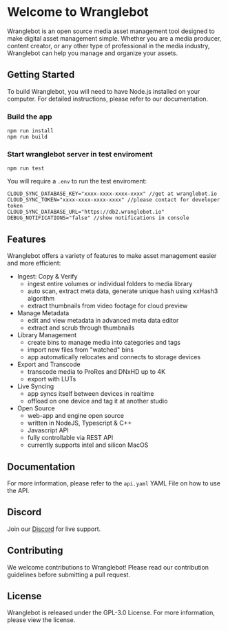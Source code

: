 # Welcome to Wranglebot

Wranglebot is an open source media asset management tool designed to make digital asset management simple. Whether you are a media producer, content creator, or any other type of professional in the media industry, Wranglebot can help you manage and organize your assets.

## Getting Started

To build Wranglebot, you will need to have Node.js installed on your computer. For detailed instructions, please refer to our documentation.


### Build the app

```
npm run install
npm run build
```

### Start wranglebot server in test enviroment

```
npm run test
```

You will require a `.env` to run the test enviroment:

```
CLOUD_SYNC_DATABASE_KEY="xxxx-xxxx-xxxx-xxxx" //get at wranglebot.io  
CLOUD_SYNC_TOKEN="xxxx-xxxx-xxxx-xxxx" //please contact for developer token
CLOUD_SYNC_DATABASE_URL="https://db2.wranglebot.io"
DEBUG_NOTIFICATIONS="false" //show notifications in console
```

## Features

Wranglebot offers a variety of features to make asset management easier and more efficient:

- Ingest: Copy & Verify
    - ingest entire volumes or individual folders to media library
    - auto scan, extract meta data, generate unique hash using xxHash3 algorithm
    - extract thumbnails from video footage for cloud preview
- Manage Metadata
    - edit and view metadata in advanced meta data editor
    - extract and scrub through thumbnails
- Library Management
    - create bins to manage media into categories and tags
    - import new files from "watched" bins
    - app automatically relocates and connects to storage devices
- Export and Transcode
    - transcode media to ProRes and DNxHD up to 4K
    - export with LUTs
- Live Syncing
    - app syncs itself between devices in realtime
    - offload on one device and tag it at another studio
- Open Source
    - web-app and engine open source
    - written in NodeJS, Typescript & C++
    - Javascript API
    - fully controllable via REST API
    - currently supports intel and silicon MacOS

## Documentation

For more information, please refer to the `api.yaml` YAML File on how to use the API.

## Discord

Join our [Discord](https://discord.gg/p3Rmhagvkm) for live support.

## Contributing

We welcome contributions to Wranglebot! Please read our contribution guidelines before submitting a pull request.

## License

Wranglebot is released under the GPL-3.0 License. For more information, please view the license. 